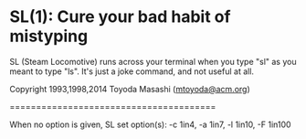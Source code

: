 SL(1): Cure your bad habit of mistyping
=======================================

SL (Steam Locomotive) runs across your terminal when you type "sl" as
you meant to type "ls". It's just a joke command, and not useful at
all.

Copyright 1993,1998,2014 Toyoda Masashi (mtoyoda@acm.org)

=======================================

When no option is given, SL set option(s):
-c 1in4,
-a 1in7,
-l 1in10,
-F 1in100
